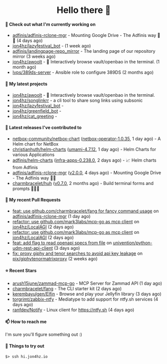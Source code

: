 <h1 align=center>Hello there 👋</h1>

#### 👷 Check out what I'm currently working on

- [adfinis/adfinis-rclone-mgr](https://github.com/adfinis/adfinis-rclone-mgr) - Mounting Google Drive - The Adfinis way 🧙✨ (4 days ago)
- [jon4hz/lazyfestival_bot](https://github.com/jon4hz/lazyfestival_bot) -  (1 week ago)
- [adfinis/landingpage-repo_mirror](https://github.com/adfinis/landingpage-repo_mirror) - The landing page of our repository mirror (3 weeks ago)
- [jon4hz/awoolt](https://github.com/jon4hz/awoolt) - 🐺 Interactively browse vault/openbao in the terminal. (1 month ago)
- [lvps/389ds-server](https://github.com/lvps/389ds-server) - Ansible role to configure 389DS (2 months ago)

#### 🌱 My latest projects

- [jon4hz/awoolt](https://github.com/jon4hz/awoolt) - 🐺 Interactively browse vault/openbao in the terminal.
- [jon4hz/songlinkrr](https://github.com/jon4hz/songlinkrr) - a cli tool to share song links using subsonic
- [jon4hz/lazyfestival_bot](https://github.com/jon4hz/lazyfestival_bot) - 
- [jon4hz/greenfield_bot](https://github.com/jon4hz/greenfield_bot) - 
- [jon4hz/cat_greeting](https://github.com/jon4hz/cat_greeting) - 

#### 🔭 Latest releases I've contributed to

- [netbox-community/netbox-chart](https://github.com/netbox-community/netbox-chart) ([netbox-operator-1.0.35](https://github.com/netbox-community/netbox-chart/releases/tag/netbox-operator-1.0.35), 1 day ago) - A Helm chart for NetBox
- [christianhuth/helm-charts](https://github.com/christianhuth/helm-charts) ([umami-4.7.12](https://github.com/christianhuth/helm-charts/releases/tag/umami-4.7.12), 1 day ago) - Helm Charts for various Applications
- [adfinis/helm-charts](https://github.com/adfinis/helm-charts) ([infra-apps-0.238.0](https://github.com/adfinis/helm-charts/releases/tag/infra-apps-0.238.0), 2 days ago) - 📈 Helm charts from Adfinis
- [adfinis/adfinis-rclone-mgr](https://github.com/adfinis/adfinis-rclone-mgr) ([v2.0.0](https://github.com/adfinis/adfinis-rclone-mgr/releases/tag/v2.0.0), 4 days ago) - Mounting Google Drive - The Adfinis way 🧙✨
- [charmbracelet/huh](https://github.com/charmbracelet/huh) ([v0.7.0](https://github.com/charmbracelet/huh/releases/tag/v0.7.0), 2 months ago) - Build terminal forms and prompts 🤷🏻‍♀️

#### 🔨 My recent Pull Requests

- [feat: use github.com/charmbracelet/fang for fancy command usage](https://github.com/adfinis/adfinis-rclone-mgr/pull/14) on [adfinis/adfinis-rclone-mgr](https://github.com/adfinis/adfinis-rclone-mgr) (1 day ago)
- [refactor: use github.com/mark3labs/mcp-go as mcp client](https://github.com/jon4hz/LocalAGI/pull/2) on [jon4hz/LocalAGI](https://github.com/jon4hz/LocalAGI) (2 days ago)
- [refactor: use github.com/mark3labs/mcp-go as mcp client](https://github.com/jon4hz/LocalAGI/pull/1) on [jon4hz/LocalAGI](https://github.com/jon4hz/LocalAGI) (2 days ago)
- [feat: add flag to read openapi specs from file](https://github.com/univention/python-udm-rest-api-client/pull/111) on [univention/python-udm-rest-api-client](https://github.com/univention/python-udm-rest-api-client) (3 days ago)
- [fix: proxy giphy and tenor searches to avoid api key leakage](https://github.com/pix/giphytenormatrixproxy/pull/1) on [pix/giphytenormatrixproxy](https://github.com/pix/giphytenormatrixproxy) (2 weeks ago)

#### ⭐ Recent Stars

- [arush15june/zammad-mcp-go](https://github.com/arush15june/zammad-mcp-go) - MCP Server for Zammad API  (1 day ago)
- [charmbracelet/fang](https://github.com/charmbracelet/fang) - The CLI starter kit (2 days ago)
- [kerembayulgen/Elfin](https://github.com/kerembayulgen/Elfin) - Browse and play your Jellyfin library (3 days ago)
- [torgrimt/zabbix-ntfy](https://github.com/torgrimt/zabbix-ntfy) - Mediatype to add support for ntfy.sh services (4 days ago)
- [ranfdev/Notify](https://github.com/ranfdev/Notify) - Linux client for https://ntfy.sh (4 days ago)

#### 📫 How to reach me
I'm sure you'll figure something out :)

#### 👀 Things to try out
```
$> ssh hi.jon4hz.io
```